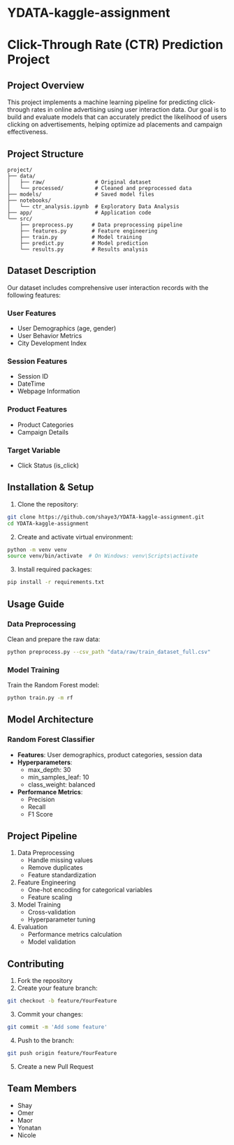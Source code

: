 # YDATA-kaggle-assignment
# Click-Through Rate (CTR) Prediction Project

## Project Overview
This project implements a machine learning pipeline for predicting click-through rates in online advertising using user interaction data. Our goal is to build and evaluate models that can accurately predict the likelihood of users clicking on advertisements, helping optimize ad placements and campaign effectiveness.

## Project Structure
```
project/
├── data/
│   ├── raw/                # Original dataset
│   └── processed/          # Cleaned and preprocessed data
├── models/                 # Saved model files
├── notebooks/
│   └── ctr_analysis.ipynb  # Exploratory Data Analysis
├── app/                    # Application code
└── src/
    ├── preprocess.py      # Data preprocessing pipeline
    ├── features.py        # Feature engineering
    ├── train.py           # Model training
    ├── predict.py         # Model prediction
    └── results.py         # Results analysis
```

## Dataset Description
Our dataset includes comprehensive user interaction records with the following features:

### User Features
- User Demographics (age, gender)
- User Behavior Metrics
- City Development Index

### Session Features
- Session ID
- DateTime
- Webpage Information

### Product Features
- Product Categories
- Campaign Details

### Target Variable
- Click Status (is_click)

## Installation & Setup

1. Clone the repository:
```bash
git clone https://github.com/shaye3/YDATA-kaggle-assignment.git
cd YDATA-kaggle-assignment
```

2. Create and activate virtual environment:
```bash
python -m venv venv
source venv/bin/activate  # On Windows: venv\Scripts\activate
```

3. Install required packages:
```bash
pip install -r requirements.txt
```

## Usage Guide

### Data Preprocessing
Clean and prepare the raw data:
```bash
python preprocess.py --csv_path "data/raw/train_dataset_full.csv"
```

### Model Training
Train the Random Forest model:
```bash
python train.py -m rf
```

## Model Architecture

### Random Forest Classifier
- **Features**: User demographics, product categories, session data
- **Hyperparameters**:
  - max_depth: 30
  - min_samples_leaf: 10
  - class_weight: balanced
- **Performance Metrics**:
  - Precision
  - Recall
  - F1 Score

## Project Pipeline
1. Data Preprocessing
   - Handle missing values
   - Remove duplicates
   - Feature standardization
2. Feature Engineering
   - One-hot encoding for categorical variables
   - Feature scaling
3. Model Training
   - Cross-validation
   - Hyperparameter tuning
4. Evaluation
   - Performance metrics calculation
   - Model validation

## Contributing
1. Fork the repository
2. Create your feature branch:
```bash
git checkout -b feature/YourFeature
```

3. Commit your changes:
```bash
git commit -m 'Add some feature'
```

4. Push to the branch:
```bash
git push origin feature/YourFeature
```

5. Create a new Pull Request

## Team Members
- Shay
- Omer
- Maor
- Yonatan
- Nicole
